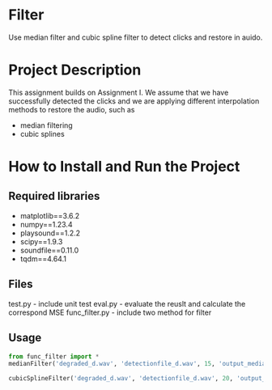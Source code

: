 # Filter
Use median filter and cubic spline filter to detect clicks and restore in auido.

# Project Description
This assignment builds on Assignment I. We assume that we have successfully detected the clicks and we are applying different interpolation methods to restore the audio, such as
- median filtering
- cubic splines


# How to Install and Run the Project
##  Required libraries
- matplotlib==3.6.2
- numpy==1.23.4
- playsound==1.2.2
- scipy==1.9.3
- soundfile==0.11.0
- tqdm==4.64.1


## Files
test.py - include unit test 
eval.py - evaluate the reuslt and calculate the correspond MSE
func_filter.py - include two method for filter

## Usage

```python
from func_filter import *
medianFilter('degraded_d.wav', 'detectionfile_d.wav', 15, 'output_median.wav')

cubicSplineFilter('degraded_d.wav', 'detectionfile_d.wav', 20, 'output_cubic.wav')
```